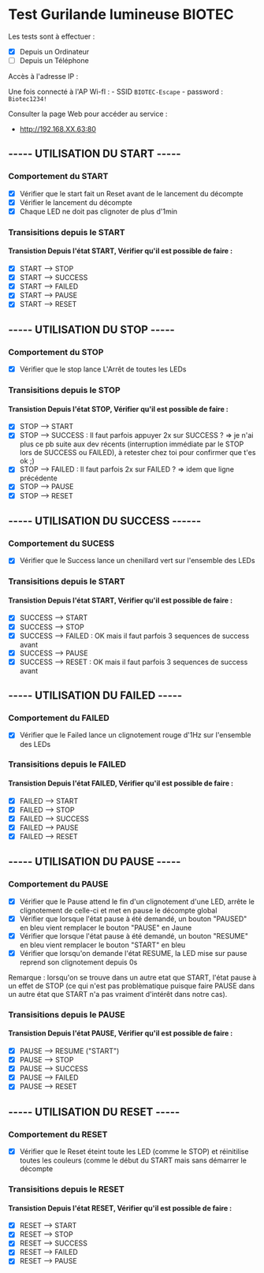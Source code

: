 # Test Gurilande lumineuse BIOTEC

Les tests sont à effectuer : 

- [x] Depuis un Ordinateur
- [ ] Depuis un Téléphone 

Accès à l'adresse IP :

Une fois connecté à l'AP Wi-fI : 
    - SSID `BIOTEC-Escape`
    - password : `Biotec1234!`
  
Consulter la page Web pour accéder au service :
- http://192.168.XX.63:80

## ----- UTILISATION DU START ----- 

### Comportement du START

- [x] Vérifier que le start fait un Reset avant de le lancement du décompte 
- [x] Vérifier le lancement du décompte
- [x] Chaque LED ne doit pas clignoter de plus d'1min

### Transisitions depuis le START
#### Transistion Depuis l'état START, Vérifier qu'il est possible de faire :

- [x] START --> STOP
- [x] START --> SUCCESS
- [x] START --> FAILED
- [x] START --> PAUSE
- [x] START --> RESET

## ----- UTILISATION DU STOP -----

### Comportement du STOP

- [x] Vérifier que le stop lance L'Arrêt de toutes les LEDs

### Transisitions depuis le STOP
#### Transistion Depuis l'état STOP, Vérifier qu'il est possible de faire :

- [x] STOP --> START
- [x] STOP --> SUCCESS : Il faut parfois appuyer 2x sur SUCCESS ? => je n'ai plus ce pb suite aux dev récents (interruption immédiate par le STOP lors de SUCCESS ou FAILED), à retester chez toi pour confirmer que t'es ok ;)
- [x] STOP --> FAILED : Il faut parfois 2x sur FAILED ? => idem que ligne précédente
- [x] STOP --> PAUSE
- [x] STOP --> RESET

## ----- UTILISATION DU SUCCESS ------

### Comportement du SUCESS

- [x] Vérifier que le Success lance un chenillard vert sur l'ensemble des LEDs

### Transisitions depuis le START
#### Transistion Depuis l'état START, Vérifier qu'il est possible de faire :

- [x] SUCCESS --> START
- [x] SUCCESS --> STOP
- [x] SUCCESS --> FAILED : OK mais il faut parfois 3 sequences de success avant
- [x] SUCCESS --> PAUSE
- [x] SUCCESS --> RESET : OK mais il faut parfois 3 sequences de success avant

## ----- UTILISATION DU FAILED -----

### Comportement du FAILED

- [x] Vérifier que le Failed lance un clignotement rouge d'1Hz sur l'ensemble des LEDs

### Transisitions depuis le FAILED
#### Transistion Depuis l'état FAILED, Vérifier qu'il est possible de faire :

- [x] FAILED --> START
- [x] FAILED --> STOP
- [x] FAILED --> SUCCESS
- [x] FAILED --> PAUSE
- [x] FAILED --> RESET

## ----- UTILISATION DU PAUSE -----

### Comportement du PAUSE

- [x] Vérifier que le Pause attend le fin d'un clignotement d'une LED, arrête le clignotement de celle-ci et met en pause le décompte global
- [x] Vérifier que lorsque l'état pause à été demandé, un bouton "PAUSED" en bleu vient remplacer le bouton "PAUSE" en Jaune
- [x] Vérifier que lorsque l'état pause à été demandé, un bouton "RESUME" en bleu vient remplacer le bouton "START" en bleu
- [x] Vérifier que lorsqu'on demande l'état RESUME, la LED mise sur pause reprend son clignotement depuis 0s

Remarque : lorsqu'on se trouve dans un autre etat que START, l'état pause à un effet de STOP (ce qui n'est pas problèmatique puisque faire PAUSE dans un autre état que START n'a pas vraiment d'intérêt dans notre cas).

### Transisitions depuis le PAUSE
#### Transistion Depuis l'état PAUSE, Vérifier qu'il est possible de faire :

- [X] PAUSE --> RESUME ("START")
- [X] PAUSE --> STOP
- [X] PAUSE --> SUCCESS
- [X] PAUSE --> FAILED
- [x] PAUSE --> RESET 

## ----- UTILISATION DU RESET -----

### Comportement du RESET

- [x] Vérifier que le Reset éteint toute les LED (comme le STOP) et réinitilise toutes les couleurs (comme le début du START mais sans démarrer le décompte

### Transisitions depuis le RESET
#### Transistion Depuis l'état RESET, Vérifier qu'il est possible de faire :

- [x] RESET --> START
- [x] RESET --> STOP
- [x] RESET --> SUCCESS
- [x] RESET --> FAILED
- [x] RESET --> PAUSE
